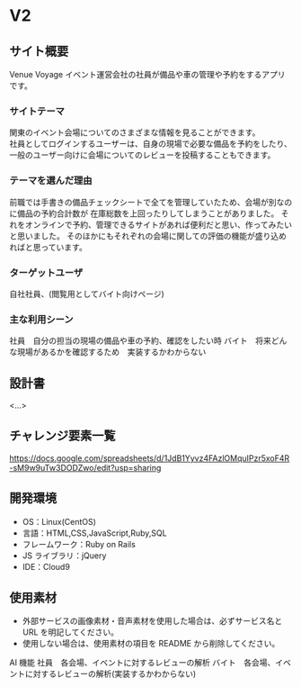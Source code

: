 # V2

## サイト概要
Venue Voyage 
イベント運営会社の社員が備品や車の管理や予約をするアプリです。

### サイトテーマ

関東のイベント会場についてのさまざまな情報を見ることができます。   
社員としてログインするユーザーは、自身の現場で必要な備品を予約をしたり、  
一般のユーザー向けに会場についてのレビューを投稿することもできます。

### テーマを選んだ理由

前職では手書きの備品チェックシートで全てを管理していたため、会場が別なのに備品の予約合計数が
在庫総数を上回ったりしてしまうことがありました。
それをオンラインで予約、管理できるサイトがあれば便利だと思い、作ってみたいと思いました。
そのほかにもそれぞれの会場に関しての評価の機能が盛り込めればと思っています。

### ターゲットユーザ

自社社員、(閲覧用としてバイト向けページ)

### 主な利用シーン

社員　自分の担当の現場の備品や車の予約、確認をしたい時
バイト　将来どんな現場があるかを確認するため　実装するかわからない

## 設計書

<...>

## チャレンジ要素一覧

<https://docs.google.com/spreadsheets/d/1JdB1Yyvz4FAzlOMquIPzr5xoF4R-sM9w9uTw3DODZwo/edit?usp=sharing>

## 開発環境

- OS：Linux(CentOS)
- 言語：HTML,CSS,JavaScript,Ruby,SQL
- フレームワーク：Ruby on Rails
- JS ライブラリ：jQuery
- IDE：Cloud9

## 使用素材

- 外部サービスの画像素材・音声素材を使用した場合は、必ずサービス名と URL を明記してください。
- 使用しない場合は、使用素材の項目を README から削除してください。

AI 機能
社員　各会場、イベントに対するレビューの解析
バイト　各会場、イベントに対するレビューの解析(実装するかわからない)
